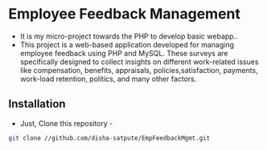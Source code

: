 # Employee Feedback Management

- It is my micro-project towards the PHP to develop basic webapp..
- This project is a web-based application developed for managing employee feedback using PHP and MySQL.
These surveys are specifically designed to collect insights on different work-related 
issues like compensation, benefits, appraisals, policies,satisfaction, payments, work-load
retention, politics, and many other factors.

## Installation
- Just, Clone this repository - 
````bash 
git clone //github.com/disha-satpute/EmpFeedbackMgmt.git
````
